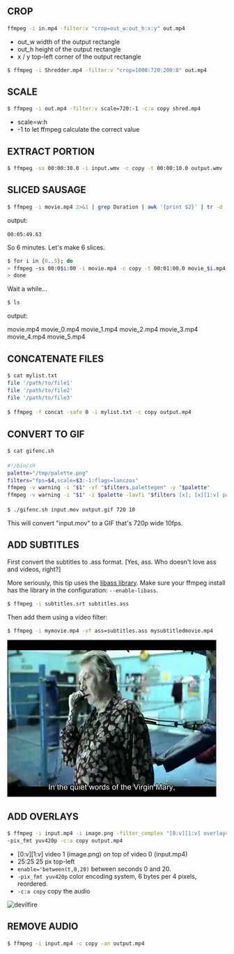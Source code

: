 ## CROP

```bash
ffmpeg -i in.mp4 -filter:v "crop=out_w:out_h:x:y" out.mp4
```
*  out_w width of the output rectangle
*  out_h height of the output rectangle
*  x / y top-left corner of the output rectangle
```bash
$ ffmpeg -i Shredder.mp4 -filter:v "crop=1000:720:200:0" out.mp4
```

## SCALE

```bash
$ ffmpeg -i out.mp4 -filter:v scale=720:-1 -c:a copy shred.mp4
```
*  scale=w:h
*  -1 to let ffmpeg calculate the correct value

## EXTRACT PORTION

```bash
$ ffmpeg -ss 00:00:30.0 -i input.wmv -c copy -t 00:00:10.0 output.wmv
```

## SLICED SAUSAGE

```bash
$ ffmpeg -i movie.mp4 2>&1 | grep Duration | awk '{print $2}' | tr -d ,
```
output:

`00:05:49.63`

So 6 minutes. Let's make 6 slices.

```bash
$ for i in {0..5}; do
> ffmpeg -ss 00:0$i:00 -i movie.mp4 -c copy -t 00:01:00.0 movie_$i.mp4;
> done
```
Wait a while...

```bash
$ ls
```

output:

movie.mp4	movie_0.mp4	movie_1.mp4	movie_2.mp4	movie_3.mp4	movie_4.mp4	movie_5.mp4

## CONCATENATE FILES

```bash
$ cat mylist.txt
file '/path/to/file1'
file '/path/to/file2'
file '/path/to/file3'

$ ffmpeg -f concat -safe 0 -i mylist.txt -c copy output.mp4
```

## CONVERT TO GIF

```bash
$ cat gifenc.sh

#!/bin/sh
palette="/tmp/palette.png"
filters="fps=$4,scale=$3:-1:flags=lanczos"
ffmpeg -v warning -i "$1" -vf "$filters,palettegen" -y "$palette"
ffmpeg -v warning -i "$1" -i $palette -lavfi "$filters [x]; [x][1:v] paletteuse" -y "$2"

$ ./gifenc.sh input.mov output.gif 720 10
```

This will convert "input.mov" to a GIF that's 720p wide 10fps.

## ADD SUBTITLES

First convert the subtitles to .ass format. [Yes, ass. Who doesn't love ass and videos, right?]

More seriously, this tip uses the [libass library](https://github.com/libass/libass). Make sure your ffmpeg install has the library in the configuration: `--enable-libass`.


```bash
$ ffmpeg -i subtitles.srt subtitles.ass
```

Then add them using a video filter:

```bash
$ ffmpeg -i mymovie.mp4 -vf ass=subtitles.ass mysubtitledmovie.mp4
```
![ComeAgain](ComeAgain.gif)

## ADD OVERLAYS

```bash
$ ffmpeg -i input.mp4 -i image.png -filter_complex "[0:v][1:v] overlay=25:25:enable='between(t,0,20)'" \
-pix_fmt yuv420p -c:a copy output.mp4
```

* [0:v][1:v] video 1 (image.png) on top of video 0 (input.mp4)
* 25:25 25 px top-left
* `enable='between(t,0,20)` between seconds 0 and 20.
* `-pix_fmt yuv420p` color encoding system, 6 bytes per 4 pixels, reordered.
* `-c:a copy` copy the audio

![devilfire](devilfire.gif)

## REMOVE AUDIO

```bash
$ ffmpeg -i input.mp4 -c copy -an output.mp4
```

